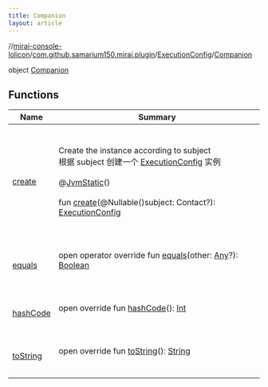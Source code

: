 ```yaml
---
title: Companion
layout: article
---
```

//[mirai-console-lolicon](../../../index.md)/[com.github.samarium150.mirai.plugin](../../index.md)/[ExecutionConfig](../index.md)/[Companion](index.md)




object [Companion](index.md)   


## Functions  

| Name                                                                             | Summary                                                                                                                                                                                                                                                                                                                       |
| -------------------------------------------------------------------------------- | ----------------------------------------------------------------------------------------------------------------------------------------------------------------------------------------------------------------------------------------------------------------------------------------------------------------------------- |
| [create](create.md)                                                              | <br><br>Create the instance according to subject <br> 根据 subject 创建一个 [ExecutionConfig](../index.md) 实例<br>  <br>@[JvmStatic](https://kotlinlang.org/api/latest//stdlib/kotlin./--static/index.html)()  <br>  <br>fun [create](create.md)(@Nullable()subject: Contact?): [ExecutionConfig](../index.md)  <br><br><br> |
| [equals](https://kotlinlang.org/api/latest//stdlib/kotlin/-any/equals.html)      | <br>open operator override fun [equals](https://kotlinlang.org/api/latest//stdlib/kotlin/-any/equals.html)(other: [Any](https://kotlinlang.org/api/latest//stdlib/kotlin/-any/index.html)?): [Boolean](https://kotlinlang.org/api/latest//stdlib/kotlin/-boolean/index.html)  <br><br><br>                                    |
| [hashCode](https://kotlinlang.org/api/latest//stdlib/kotlin/-any/hash-code.html) | <br>open override fun [hashCode](https://kotlinlang.org/api/latest//stdlib/kotlin/-any/hash-code.html)(): [Int](https://kotlinlang.org/api/latest//stdlib/kotlin/-int/index.html)  <br><br><br>                                                                                                                               |
| [toString](https://kotlinlang.org/api/latest//stdlib/kotlin/-any/to-string.html) | <br>open override fun [toString](https://kotlinlang.org/api/latest//stdlib/kotlin/-any/to-string.html)(): [String](https://kotlinlang.org/api/latest//stdlib/kotlin/-string/index.html)  <br><br><br>                                                                                                                         |


